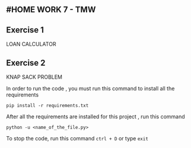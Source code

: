 #HOME WORK 7 - TMW
----------------------------------------------------------------------------------

## Exercise 1

LOAN CALCULATOR

## Exercise 2

KNAP SACK PROBLEM


In order to run the code , you must run this command to install all the requirements 

```pip install -r requirements.txt```

After all the requirements are installed for this project  , run this command

```python -u <name_of_the_file.py>```

To stop the code, run this command 
````ctrl + D```` or type 
```exit```